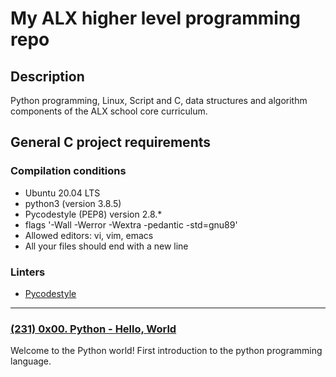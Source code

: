 # My ALX higher level programming repo

## Description

Python programming, Linux, Script and C, data structures and algorithm components of the ALX school core curriculum.

## General C project requirements

### Compilation conditions

* Ubuntu 20.04 LTS
* python3 (version 3.8.5)
* Pycodestyle (PEP8) version 2.8.*
* flags '-Wall -Werror -Wextra -pedantic -std=gnu89'
* Allowed editors: vi, vim, emacs
* All your files should end with a new line

### Linters

* [Pycodestyle](https://github.com/PyCQA/pycodestyle/issues/466)

---

### [(231)  0x00. Python - Hello, World](./0x00-python-hello_world/)

Welcome to the Python world! First introduction to the python programming language.
